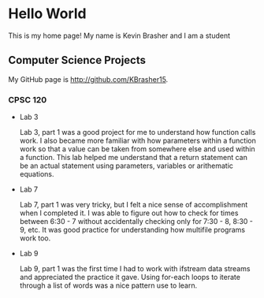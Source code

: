 # Hello World

This is my home page! My name is Kevin Brasher and I am a student

## Computer Science Projects

My GitHub page is http://github.com/KBrasher15.

### CPSC 120

* Lab 3

    Lab 3, part 1 was a good project for me to understand how function calls work. I also became more familiar with how parameters within a function work so that a value can be taken from somewhere else and used within a function. This lab helped me understand that a return statement can be an actual statement using parameters, variables or arithematic equations.

* Lab 7

    Lab 7, part 1 was very tricky, but I felt a nice sense of accomplishment when I completed it. I was able to figure out how to check for times between 6:30 - 7 without accidentally checking only for 7:30 - 8, 8:30 - 9, etc. It was good practice for understanding how multifile programs work too.

* Lab 9

    Lab 9, part 1 was the first time I had to work with ifstream data streams and appreciated the practice it gave. Using for-each loops to iterate through a list of words was a nice pattern use to learn. 